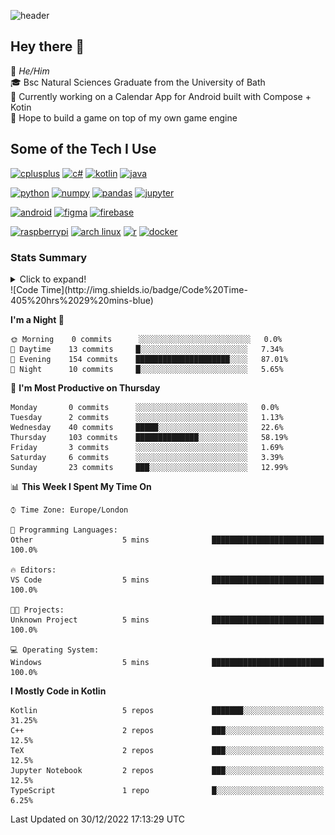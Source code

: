 ![header](https://capsule-render.vercel.app/api?type=Waving&color=gradient&height=180&section=header&text=Sulaiman%20Sulaiman&desc=TheKingOfAtlantis&fontSize=46&fontAlign=70&descAlign=80&fontAlignY=30&descAlignY=45)

<!--
**TheKingOfAtlantis/TheKingOfAtlantis** is a ✨ _special_ ✨ repository because its `README.md` (this file) appears on your GitHub profile.

Here are some ideas to get you started:

- 🔭 I’m currently working on ...
- 🌱 I’m currently learning ...
- 👯 I’m looking to collaborate on ...
- 🤔 I’m looking for help with ...
- 💬 Ask me about ...
- 📫 How to reach me: ...
- 😄 Pronouns: ...
- ⚡ Fun fact: ...
-->

## Hey there 👋

🤵 _He/Him_  
🎓 Bsc Natural Sciences Graduate from the University of Bath  
🎯 Currently working on a Calendar App for Android built with Compose + Kotin  
💭 Hope to build a game on top of my own game engine

## Some of the Tech I Use
[<img src="https://cdn.jsdelivr.net/gh/devicons/devicon/icons/cplusplus/cplusplus-original.svg" alt="cplusplus" width="48" height="48"/>](#)
[<img src="https://cdn.jsdelivr.net/gh/devicons/devicon/icons/csharp/csharp-original.svg" alt="c#" width="48" height="48"/>](#)
[<img src="https://cdn.jsdelivr.net/gh/devicons/devicon/icons/kotlin/kotlin-original-wordmark.svg" alt="kotlin" width="48" height="48"/>](#)
[<img src="https://cdn.jsdelivr.net/gh/devicons/devicon/icons/java/java-original-wordmark.svg" alt="java" width="48" height="48">](#)

[<img src="https://cdn.jsdelivr.net/gh/devicons/devicon/icons/python/python-original-wordmark.svg" alt="python" width="48" height="48">](#)
[<img src="https://cdn.jsdelivr.net/gh/devicons/devicon/icons/numpy/numpy-original-wordmark.svg" alt="numpy" width="48" height="48"/>](#)
[<img src="https://cdn.jsdelivr.net/gh/devicons/devicon/icons/pandas/pandas-original-wordmark.svg" alt="pandas" width="48" height="48">](#)
[<img src="https://cdn.jsdelivr.net/gh/devicons/devicon/icons/jupyter/jupyter-original-wordmark.svg" alt="jupyter" width="48" height="48">](#)

[<img src="https://cdn.jsdelivr.net/gh/devicons/devicon/icons/android/android-original-wordmark.svg" alt="android" width="48" height="48"/>](#)
[<img src="https://cdn.jsdelivr.net/gh/devicons/devicon/icons/figma/figma-original.svg" alt="figma" width="48" height="48"/>](#)
[<img src="https://cdn.jsdelivr.net/gh/devicons/devicon/icons/firebase/firebase-plain-wordmark.svg" alt="firebase" width="48" height="48"/>](#)


[<img src="https://cdn.jsdelivr.net/gh/devicons/devicon/icons/raspberrypi/raspberrypi-original.svg" alt="raspberrypi" width="48" height="48"/>](#)
[<img src="https://upload.wikimedia.org/wikipedia/commons/a/a5/Archlinux-icon-crystal-64.svg" alt="arch linux" width="48" height="48"/>](#)
[<img src="https://cdn.jsdelivr.net/gh/devicons/devicon/icons/r/r-original.svg" alt="r" width="48" height="48"/>](#)
[<img src="https://cdn.jsdelivr.net/gh/devicons/devicon/icons/docker/docker-original-wordmark.svg" alt="docker" width="48" height="48"/>](#)

### Stats Summary
<details>
<summary>Click to expand!</summary>
<!-- <div style="display:grid; grid:auto-flow/1fr 1fr 1fr;justify-content: start">
    <img style="grid-column:1/1;grid-row:1/1" width="390" src="metrics/general.svg">
    <img style="grid-column:1/1;grid-row:2/2" width="390" src="metrics/contributions.svg">
    <img style="grid-column:2/2;grid-row:1/1" width="390" src="metrics/languages.svg">
    <img style="grid-column:2/2;grid-row:2/2" width="390" src="metrics/wakatime.svg">
    <img style="grid-column:3/3;grid-row:1/3" width="390" src="metrics/achievements.svg">
</div> -->

<img width="390" src="metrics/general.svg"><img width="390" src="metrics/contributions.svg">
<img width="390" src="metrics/languages.svg"><img width="390" src="metrics/wakatime.svg">
</details>
<!--START_SECTION:waka-->
![Code Time](http://img.shields.io/badge/Code%20Time-405%20hrs%2029%20mins-blue)

**I'm a Night 🦉** 

```text
🌞 Morning    0 commits      ░░░░░░░░░░░░░░░░░░░░░░░░░   0.0% 
🌆 Daytime    13 commits     █░░░░░░░░░░░░░░░░░░░░░░░░   7.34% 
🌃 Evening    154 commits    █████████████████████░░░░   87.01% 
🌙 Night      10 commits     █░░░░░░░░░░░░░░░░░░░░░░░░   5.65%

```
📅 **I'm Most Productive on Thursday** 

```text
Monday       0 commits      ░░░░░░░░░░░░░░░░░░░░░░░░░   0.0% 
Tuesday      2 commits      ░░░░░░░░░░░░░░░░░░░░░░░░░   1.13% 
Wednesday    40 commits     █████░░░░░░░░░░░░░░░░░░░░   22.6% 
Thursday     103 commits    ██████████████░░░░░░░░░░░   58.19% 
Friday       3 commits      ░░░░░░░░░░░░░░░░░░░░░░░░░   1.69% 
Saturday     6 commits      ░░░░░░░░░░░░░░░░░░░░░░░░░   3.39% 
Sunday       23 commits     ███░░░░░░░░░░░░░░░░░░░░░░   12.99%

```


📊 **This Week I Spent My Time On** 

```text
⌚︎ Time Zone: Europe/London

💬 Programming Languages: 
Other                    5 mins              █████████████████████████   100.0%

🔥 Editors: 
VS Code                  5 mins              █████████████████████████   100.0%

🐱‍💻 Projects: 
Unknown Project          5 mins              █████████████████████████   100.0%

💻 Operating System: 
Windows                  5 mins              █████████████████████████   100.0%

```

**I Mostly Code in Kotlin** 

```text
Kotlin                   5 repos             ███████░░░░░░░░░░░░░░░░░░   31.25% 
C++                      2 repos             ███░░░░░░░░░░░░░░░░░░░░░░   12.5% 
TeX                      2 repos             ███░░░░░░░░░░░░░░░░░░░░░░   12.5% 
Jupyter Notebook         2 repos             ███░░░░░░░░░░░░░░░░░░░░░░   12.5% 
TypeScript               1 repo              █░░░░░░░░░░░░░░░░░░░░░░░░   6.25%

```



 Last Updated on 30/12/2022 17:13:29 UTC
<!--END_SECTION:waka-->
